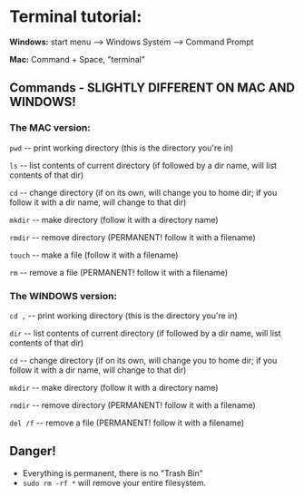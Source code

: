 # Terminal tutorial:

**Windows:** start menu --> Windows System --> Command Prompt

**Mac:** Command + Space, "terminal"

## Commands - SLIGHTLY DIFFERENT ON MAC AND WINDOWS!

### The MAC version:

`pwd` -- print working directory (this is the directory you're in)

`ls` -- list contents of current directory (if followed by a dir name, will list contents of that dir)

`cd` -- change directory (if on its own, will change you to home dir; if you follow it with a dir name, will change to that dir)

`mkdir` -- make directory (follow it with a directory name)

`rmdir` -- remove directory (PERMANENT! follow it with a filename)

`touch` -- make a file (follow it with a filename)

`rm` -- remove a file (PERMANENT! follow it with a filename)

### The WINDOWS version:

`cd ,` -- print working directory (this is the directory you're in)

`dir` -- list contents of current directory (if followed by a dir name, will list contents of that dir)

`cd` -- change directory (if on its own, will change you to home dir; if you follow it with a dir name, will change to that dir)

`mkdir` -- make directory (follow it with a directory name)

`rmdir` -- remove directory (PERMANENT! follow it with a filename)

`del /f` -- remove a file (PERMANENT! follow it with a filename)


## Danger!

- Everything is permanent, there is no "Trash Bin"
- `sudo rm -rf *` will remove your entire filesystem.
